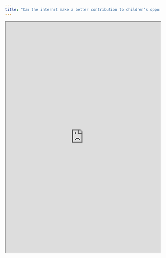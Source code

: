 ```yaml
---
title: "Can the internet make a better contribution to children’s opportunities and well-being?"
---
```



<iframe height="750" width="100%" src="https://ewelton.github.io/ktest/wiki.html#Can%20the%20internet%20make%20a%20better%20contribution%20to%20children%E2%80%99s%20opportunities%20and%20well-being?"></iframe>
